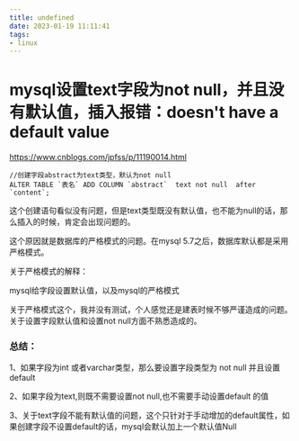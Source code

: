 ```yaml
---
title: undefined
date: 2023-01-19 11:11:41
tags:
- linux
---
```


# mysql设置text字段为not null，并且没有默认值，插入报错：doesn't have a default value

https://www.cnblogs.com/jpfss/p/11190014.html

```
//创建字段abstract为text类型，默认为not null
ALTER TABLE `表名` ADD COLUMN `abstract`  text not null  after `content`;
```

这个创建语句看似没有问题，但是text类型既没有默认值，也不能为null的话，那么插入的时候，肯定会出现问题的。

这个原因就是数据库的严格模式的问题。在mysql 5.7之后，数据库默认都是采用严格模式。

关于严格模式的解释：

mysql给字段设置默认值，以及mysql的严格模式

关于严格模式这个，我并没有测试，个人感觉还是建表时候不够严谨造成的问题。关于设置字段默认值和设置not null方面不熟悉造成的。

### 总结：

1、如果字段为int 或者varchar类型，那么要设置字段类型为 not null 并且设置default

2、如果字段为text,则既不需要设置not null,也不需要手动设置default 的值

3、关于text字段不能有默认值的问题，这个只针对于手动增加的default属性，如果创建字段不设置default的话，mysql会默认加上一个默认值Null
